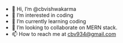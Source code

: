 - 👋 Hi, I’m @cbvishwakarma
- 👀 I’m interested in coding
- 🌱 I’m currently learning coding
- 💞️ I’m looking to collaborate on MERN stack.
- 📫 How to reach me at cbv934@gmail.com
